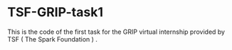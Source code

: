 # TSF-GRIP-task1
This is the code of the first task for the GRIP virtual internship provided by TSF ( The Spark Foundation ) .
